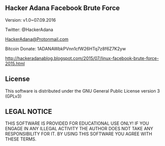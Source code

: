 ## Hacker Adana Facebook Brute Force 
Version: v1.0~07.09.2016

Twitter: @HackerAdana 

HackerAdana@Protonmail.com

Bitcoin Donate: 1ADANAWbkPVnn1cfW26HTq7z8f6Z7K2yw

http://hackeradanablog.blogspot.com/2015/07/linux-facebook-brute-force-2015.html

## License
This software is distributed under the GNU General Public License version 3 (GPLv3)

## LEGAL NOTICE
THIS SOFTWARE IS PROVIDED FOR EDUCATIONAL USE ONLY! IF YOU ENGAGE IN ANY ILLEGAL ACTIVITY THE AUTHOR DOES NOT TAKE ANY RESPONSIBILITY FOR IT. BY USING THIS SOFTWARE YOU AGREE WITH THESE TERMS.

